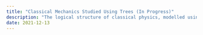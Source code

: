 ```yaml
---
title: "Classical Mechanics Studied Using Trees (In Progress)"
description: "The logical structure of classical physics, modelled using trees"
date: 2021-12-13
---
```

